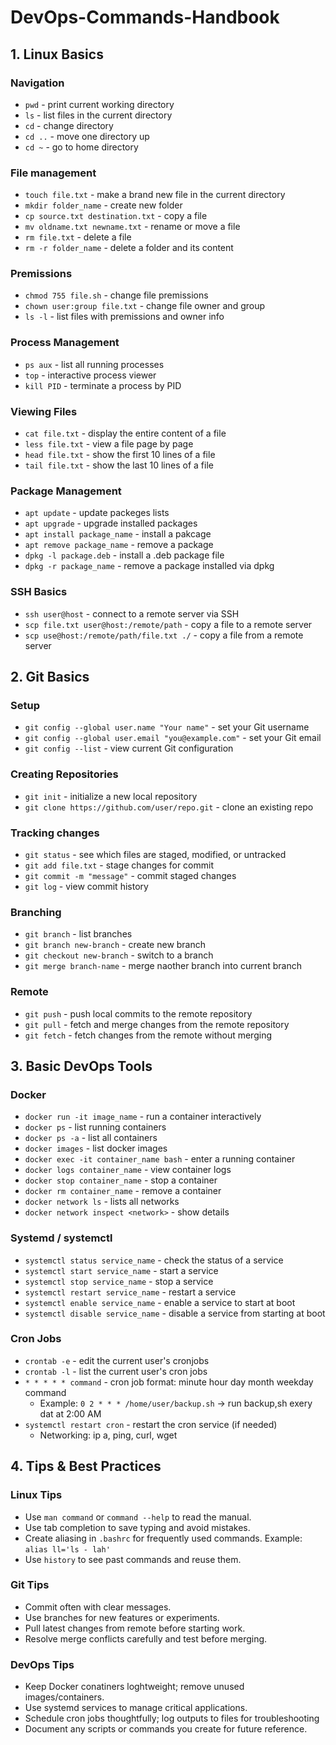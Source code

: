 # DevOps-Commands-Handbook

## 1. Linux Basics

### Navigation
- `pwd` - print current working directory
- `ls` - list files in the current directory
- `cd` - change directory
- `cd ..` - move one directory up
- `cd ~` - go to home directory

### File management
- `touch file.txt` - make a brand new file in the current directory
- `mkdir folder_name` - create new folder
- `cp source.txt destination.txt` - copy a file
- `mv oldname.txt newname.txt` - rename or move a file
- `rm file.txt` - delete a file
- `rm -r folder_name` - delete a folder and its content

### Premissions
- `chmod 755 file.sh` - change file premissions
- `chown user:group file.txt` - change file owner and group
- `ls -l` - list files with premissions and owner info

### Process Management
- `ps aux` - list all running processes
- `top` - interactive process viewer
- `kill PID` - terminate a process by PID

### Viewing Files
- `cat file.txt` - display the entire content of a file
- `less file.txt` - view a file page by page
- `head file.txt` - show the first 10 lines of a file
- `tail file.txt` - show the last 10 lines of a file

### Package Management
- `apt update` - update packeges lists
- `apt upgrade` - upgrade installed packages
- `apt install package_name` - install a pakcage
- `apt remove package_name` - remove a package
- `dpkg -l package.deb` - install a .deb package file
- `dpkg -r package_name` - remove a package installed via dpkg

### SSH Basics
- `ssh user@host` - connect to a remote server via SSH
- `scp file.txt user@host:/remote/path` - copy a file to a remote server
- `scp use@host:/remote/path/file.txt ./` - copy a file from a remote server

## 2. Git Basics

### Setup
- `git config --global user.name "Your name"` - set your Git username
- `git config --global user.email "you@example.com"` - set your Git email
- `git config --list` - view current Git configuration

### Creating Repositories
- `git init` - initialize a new local repository
- `git clone https://github.com/user/repo.git` - clone an existing repo

### Tracking changes
- `git status` - see which files are staged, modified, or untracked
- `git add file.txt` - stage changes for commit
- `git commit -m "message"` - commit staged changes
- `git log` - view commit history

### Branching
- `git branch` - list branches
- `git branch new-branch` - create new branch
- `git checkout new-branch` - switch to a branch
- `git merge branch-name` - merge naother branch into current branch

### Remote
- `git push` - push local commits to the remote repository
- `git pull` - fetch and merge changes from the remote repository
- `git fetch` - fetch changes from the remote without merging

## 3. Basic DevOps Tools

### Docker
- `docker run -it image_name` - run a container interactively
- `docker ps` - list running containers
- `docker ps -a` - list all containers
- `docker images` - list docker images
- `docker exec -it container_name bash` - enter a running container
- `docker logs container_name` - view container logs
- `docker stop container_name` - stop a container
- `docker rm container_name` - remove a container
- `docker network ls` - lists all networks
- `docker network inspect <network>` - show details

### Systemd / systemctl
- `systemctl status service_name` - check the status of a service
- `systemctl start service_name` - start a service
- `systemctl stop service_name` - stop a service
- `systemctl restart service_name` - restart a service
- `systemctl enable service_name` - enable a service to start at boot
- `systemctl disable service_name` - disable a service from starting at boot

### Cron Jobs
- `crontab -e` - edit the current user's cronjobs
- `crontab -l` - list the current user's cron jobs
- `* * * * * command` - cron job format: minute hour day month weekday command
	- Example: `0 2 * * * /home/user/backup.sh` -> run backup,sh exery dat at 2:00 AM
- `systemctl restart cron` - restart the cron service (if needed)
	- Networking: ip a, ping, curl, wget

## 4. Tips & Best Practices

### Linux Tips
- Use `man command` or `command --help` to read the manual.
- Use tab completion to save typing and avoid mistakes.
- Create aliasing in `.bashrc` for frequently used commands.
	Example: `alias ll='ls - lah'`
- Use `history` to see past commands and reuse them.

### Git Tips
- Commit often with clear messages.
- Use branches for new features or experiments.
- Pull latest changes from remote before starting work.
- Resolve merge conflicts carefully and test before merging.

### DevOps Tips
- Keep Docker conatiners loghtweight; remove unused images/containers.
- Use systemd services to manage critical applications.
- Schedule cron jobs thoughtfully; log outputs to files for troubleshooting
- Document any scripts or commands you create for future reference.
